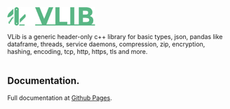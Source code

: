 <img src="https://raw.githubusercontent.com/vandenberghinc/vlib/master/dev/media/icon/icon.green.png" width="200" alt="VLib">

VLib is a generic header-only c++ library for basic types, json, pandas like dataframe, threads, service daemons, compression, zip, encryption, hashing, encoding, tcp, http, https, tls and more. 
<br><br>
<!--
<p align="center">
    <img src="https://img.shields.io/badge/version-{{VERSION}}-orange" alt="Bergh-Encryption">
    <img src="https://img.shields.io/badge/std-c++20, JS-orange" alt="Bergh-Encryption">
    <img src="https://img.shields.io/badge/status-maintained-forestgreen" alt="Bergh-Encryption">
    <img src="https://img.shields.io/badge/dependencies-zlib-yellow" alt="Bergh-Encryption">
    <img src="https://img.shields.io/badge/dependencies-openssl-yellow" alt="Bergh-Encryption">
    <img src="https://img.shields.io/badge/OS-MacOS & Linux-blue" alt="Bergh-Encryption">
</p> 
<br><br>
-->

## Documentation.
Full documentation at [Github Pages](https://vandenberghinc.github.io/vlib).
